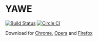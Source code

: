 # YAWE
[![Build Status](https://travis-ci.org/davidkna/YAWE.svg?branch=master)](https://travis-ci.org/davidkna/YAWE)
[![Circle CI](https://circleci.com/gh/davidkna/YAWE.svg?style=svg)](https://circleci.com/gh/davidkna/YAWE)

Download for [Chrome](https://chrome.google.com/webstore/detail/daffpdngkoncjmbmpbmpkpehjjkffinb/), [Opera](https://addons.opera.com/de/extensions/details/yawe-yet-another-wiki-extension/) and [Firefox](https://addons.mozilla.org/de/firefox/addon/yawe/)
